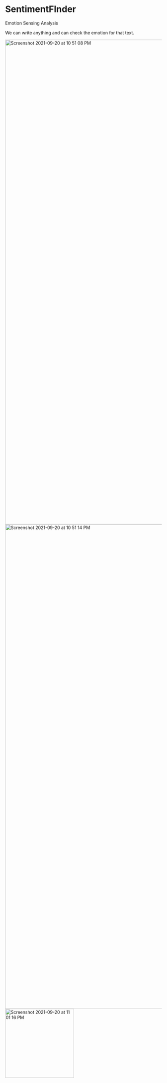 # SentimentFInder
Emotion Sensing Analysis

We can write anything and can check the emotion for that text.

<img width="1552" alt="Screenshot 2021-09-20 at 10 51 08 PM" src="https://user-images.githubusercontent.com/69400221/134045992-18e9a1f3-3d71-46d3-bfbf-456f0bf29dd6.png">
<img width="1552" alt="Screenshot 2021-09-20 at 10 51 14 PM" src="https://user-images.githubusercontent.com/69400221/134045999-ca201ace-3548-4043-a368-06c457f38fd0.png">
<img width="221" alt="Screenshot 2021-09-20 at 11 01 16 PM" src="https://user-images.githubusercontent.com/69400221/134047512-d0a597aa-b094-4461-9c83-a35296569f21.png">
